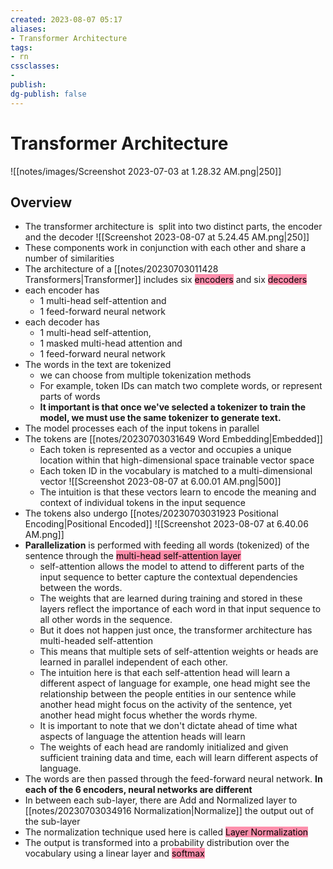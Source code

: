 ```yaml
---
created: 2023-08-07 05:17
aliases: 
- Transformer Architecture
tags:
- rn
cssclasses:
- 
publish:
dg-publish: false
---
```


<!-- 
tags: 
-->

<!--internal
parent:: [[20230703011428 Transformers]]
child:: [[]]
related:: [[]]
-->

<!--external
- [ ] []()
-->
# Transformer Architecture

![[notes/images/Screenshot 2023-07-03 at 1.28.32 AM.png|250]]

## Overview

- The transformer architecture is  split into two distinct parts, the encoder and the decoder
 ![[Screenshot 2023-08-07 at 5.24.45 AM.png|250]]
- These components work in conjunction with each other and share a number of similarities
- The architecture of a [[notes/20230703011428 Transformers|Transformer]] includes six <mark style="background: #FF5582A6;">encoders</mark> and six <mark style="background: #FF5582A6;">decoders</mark>
- each encoder has 
	- 1 multi-head self-attention and 
	- 1 feed-forward neural network
- each decoder has 
	- 1 multi-head self-attention, 
	- 1 masked multi-head attention and 
	- 1 feed-forward neural network
- The words in the text are tokenized
	- we can choose from multiple tokenization methods 
	- For example, token IDs can match two complete words, or represent parts of words
	- **It important is that once we've selected a tokenizer to train the model, we must use the same tokenizer to generate text.**
- The model processes each of the input tokens in parallel
- The tokens are [[notes/20230703031649 Word Embedding|Embedded]] 
	- Each token is represented as a vector and occupies a unique location within that high-dimensional space trainable vector space
	- Each token ID in the vocabulary is matched to a multi-dimensional vector ![[Screenshot 2023-08-07 at 6.00.01 AM.png|500]]
	- The intuition is that these vectors learn to encode the meaning and context of individual tokens in the input sequence
- The tokens also undergo [[notes/20230703031923 Positional Encoding|Positional Encoded]] ![[Screenshot 2023-08-07 at 6.40.06 AM.png]]
- **Parallelization** is performed with feeding all words (tokenized) of the sentence through the <mark style="background: #FF5582A6;">multi-head self-attention layer</mark>
	- self-attention allows the model to attend to different parts of the input sequence to better capture the contextual dependencies between the words. 
	- The weights that are learned during training and stored in these layers reflect the importance of each word in that input sequence to all other words in the sequence. 
	- But it does not happen just once, the transformer architecture has multi-headed self-attention
	- This means that multiple sets of self-attention weights or heads are learned in parallel independent of each other.
	- The intuition here is that each self-attention head will learn a different aspect of language for example, one head might see the relationship between the people entities in our sentence while another head might focus on the activity of the sentence, yet another head might focus whether the words rhyme. 
	- It is important to note that we don't dictate ahead of time what aspects of language the attention heads will learn
	- The weights of each head are randomly initialized and given sufficient training data and time, each will learn different aspects of language. 
- The words are then passed through the feed-forward neural network. **In each of the 6 encoders, neural networks are different**
- In between each sub-layer, there are Add and Normalized layer to [[notes/20230703034916 Normalization|Normalize]] the output out of the sub-layer
- The normalization technique used here is called <mark style="background: #FF5582A6;">Layer Normalization</mark>
- The output is transformed into a probability distribution over the vocabulary using a linear layer and <mark style="background: #FF5582A6;">softmax</mark>